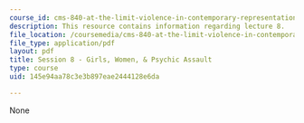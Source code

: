 ```yaml
---
course_id: cms-840-at-the-limit-violence-in-contemporary-representation-fall-2013
description: This resource contains information regarding lecture 8.
file_location: /coursemedia/cms-840-at-the-limit-violence-in-contemporary-representation-fall-2013/145e94aa78c3e3b897eae2444128e6da_MITCMS_840F13_Session_8.pdf
file_type: application/pdf
layout: pdf
title: Session 8 - Girls, Women, & Psychic Assault
type: course
uid: 145e94aa78c3e3b897eae2444128e6da

---
```

None